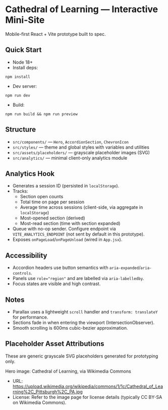 # Cathedral of Learning — Interactive Mini-Site

Mobile-first React + Vite prototype built to spec.

## Quick Start

- Node 18+
- Install deps:

```
npm install
```

- Dev server:

```
npm run dev
```

- Build:

```
npm run build && npm run preview
```

## Structure

- `src/components/` — `Hero`, `AccordionSection`, `ChevronIcon`
- `src/styles/` — theme and global styles with variables and utilities
- `src/assets/placeholders/` — grayscale placeholder images (SVG)
- `src/analytics/` — minimal client-only analytics module

## Analytics Hook

- Generates a session ID (persisted in `localStorage`).
- Tracks:
  - Section open counts
  - Total time on page per session
  - Average time across sessions (client-side, via aggregate in `localStorage`)
  - Most-opened section (derived)
  - Most-read section (time with section expanded)
- Queue with no-op sender. Configure endpoint via `VITE_ANALYTICS_ENDPOINT` (not sent by default in this prototype).
- Exposes `onPageLoad`/`onPageUnload` (wired in `App.jsx`).

## Accessibility

- Accordion headers use button semantics with `aria-expanded`/`aria-controls`.
- Panels use `role="region"` and are labelled via `aria-labelledby`.
- Focus states are visible and high contrast.

## Notes

- Parallax uses a lightweight `scroll` handler and `transform: translateY` for performance.
- Sections fade in when entering the viewport (IntersectionObserver).
- Smooth scrolling is 600ms cubic-bezier approximation.

## Placeholder Asset Attributions

These are generic grayscale SVG placeholders generated for prototyping only.

Hero image: Cathedral of Learning, via Wikimedia Commons
- URL: https://upload.wikimedia.org/wikipedia/commons/1/1c/Cathedral_of_Learning%2C_Pittsburgh%2C_PA.jpg
- License: Refer to the image page for license details (typically CC BY-SA on Wikimedia Commons).
